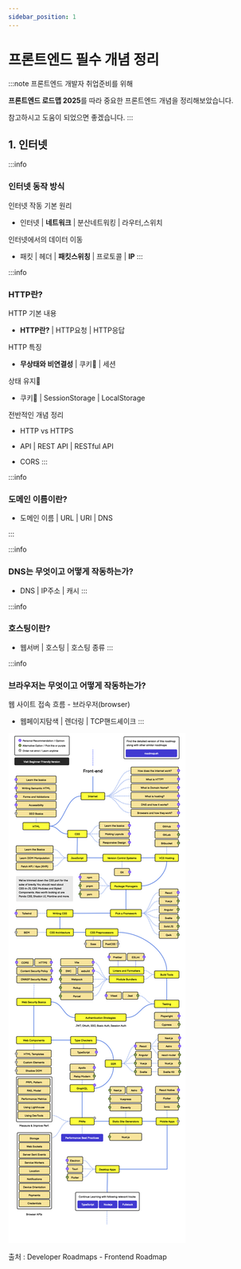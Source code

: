```yaml
---
sidebar_position: 1
---
```


# 프론트엔드 필수 개념 정리


:::note
프론트엔드 개발자 취업준비를 위해

**프론트엔드 로드맵 2025**를 따라 중요한 프론트엔드 개념을 정리해보았습니다.

참고하시고 도움이 되었으면 좋겠습니다.
:::

## 1. 인터넷
:::info

### 인터넷 동작 방식

인터넷 작동 기본 원리

- 인터넷 | **네트워크** | 분산네트워킹 | 라우터,스위치

인터넷에서의 데이터 이동

- 패킷 | 헤더 | **패킷스위칭** | 프로토콜 | **IP**
:::

:::info
### HTTP란?

HTTP 기본 내용

- **HTTP란?** | HTTP요청 | HTTP응답

HTTP 특징

- **무상태와 비연결성** | 쿠키🍪 | 세션

상태 유지🍪

- 쿠키🍪 | SessionStorage | LocalStorage

전반적인 개념 정리

- HTTP vs HTTPS 

- API | REST API | RESTful API 

- CORS
:::

:::info
### 도메인 이름이란?


- 도메인 이름 | URL | URI | DNS


:::

:::info
### DNS는 무엇이고 어떻게 작동하는가?


- DNS | IP주소 | 캐시
:::


:::info
### 호스팅이란?


- 웹서버 | 호스팅 | 호스팅 종류
:::


:::info

### 브라우저는 무엇이고 어떻게 작동하는가?

웹 사이트 접속 흐름 - 브라우저(browser)

- 웹페이지탐색 | 렌더링 | TCP핸드셰이크
:::



![Frontend Roadmap Dropdown](./img/fe-roadmap.png)

출처 : Developer Roadmaps - Frontend Roadmap